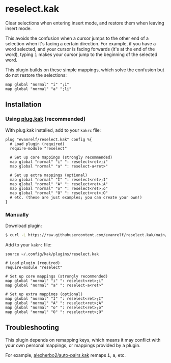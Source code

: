 # reselect.kak

Clear selections when entering insert mode, and restore them when leaving insert
mode.

This avoids the confusion when a cursor jumps to the other end of a selection
when it's facing a certain direction. For example, if you have a word selected,
and your cursor is facing forwards (it's at the end of the word), typing
<kbd>i</kbd> makes your cursor jump to the beginning of the selected word.

This plugin builds on these simple mappings, which solve the confusion but do
not restore the selections:

```kakoune
map global "normal" "i" ";i"
map global "normal" "a" ";li"
```

## Installation

### Using [plug.kak](https://github.com/andreyorst/plug.kak) (recommended)

With plug.kak installed, add to your `kakrc` file:

```kakoune
plug "evanrelf/reselect.kak" config %{
  # Load plugin (required)
  require-module "reselect"

  # Set up core mappings (strongly recommended)
  map global "normal" "i" ": reselect<ret>;i"
  map global "normal" "a" ": reselect-a<ret>"

  # Set up extra mappings (optional)
  map global "normal" "I" ": reselect<ret>;I"
  map global "normal" "A" ": reselect<ret>;A"
  map global "normal" "o" ": reselect<ret>;o"
  map global "normal" "O" ": reselect<ret>;O"
  # etc. (these are just examples; you can create your own!)
}
```

### Manually

Download plugin:

```bash
$ curl -L https://raw.githubusercontent.com/evanrelf/reselect.kak/main/rc/reselect.kak -o ~/.config/kak/plugins/reselect.kak --create-dirs
```

Add to your `kakrc` file:

```kakoune
source ~/.config/kak/plugins/reselect.kak

# Load plugin (required)
require-module "reselect"

# Set up core mappings (strongly recommended)
map global "normal" "i" ": reselect<ret>;i"
map global "normal" "a" ": reselect-a<ret>"

# Set up extra mappings (optional)
map global "normal" "I" ": reselect<ret>;I"
map global "normal" "A" ": reselect<ret>;A"
map global "normal" "o" ": reselect<ret>;o"
map global "normal" "O" ": reselect<ret>;O"
```

## Troubleshooting

This plugin depends on remapping keys, which means it may conflict with your own
personal mappings, or mappings provided by a plugin.

For example,
[alexherbo2/auto-pairs.kak](https://github.com/alexherbo2/auto-pairs.kak)
remaps <kbd>i</kbd>, <kbd>a</kbd>, etc.
